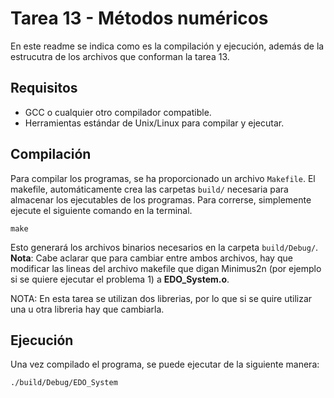 # Tarea 13 - Métodos numéricos

En este readme se indica como es la compilación y ejecución, además de la estrucutra de los archivos que conforman la tarea 13.

## Requisitos

- GCC o cualquier otro compilador compatible.
- Herramientas estándar de Unix/Linux para compilar y ejecutar.

## Compilación

Para compilar los programas, se ha proporcionado un archivo `Makefile`. El makefile, automáticamente crea las carpetas `build/` necesaria para almacenar los ejecutables de los programas. Para correrse, simplemente ejecute el siguiente comando en la terminal.

```
make
```

Esto generará los archivos binarios necesarios en la carpeta `build/Debug/`. **Nota**: Cabe aclarar que para cambiar entre ambos archivos, hay que modificar las lineas del archivo makefile que digan Minimus2n (por ejemplo si se quiere ejecutar el problema 1) a **EDO_System.o**.

NOTA: En esta tarea se utilizan dos librerias, por lo que si se quire utilizar una u otra libreria hay que cambiarla. 

## Ejecución

Una vez compilado el programa, se puede ejecutar de la siguiente manera:

```
./build/Debug/EDO_System
```